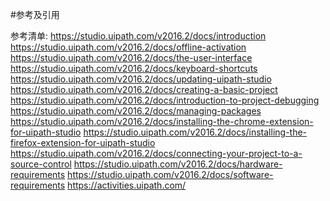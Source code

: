 #参考及引用

参考清单:
https://studio.uipath.com/v2016.2/docs/introductionhttps://studio.uipath.com/v2016.2/docs/offline-activationhttps://studio.uipath.com/v2016.2/docs/the-user-interfacehttps://studio.uipath.com/v2016.2/docs/keyboard-shortcutshttps://studio.uipath.com/v2016.2/docs/updating-uipath-studiohttps://studio.uipath.com/v2016.2/docs/creating-a-basic-projecthttps://studio.uipath.com/v2016.2/docs/introduction-to-project-debugginghttps://studio.uipath.com/v2016.2/docs/managing-packageshttps://studio.uipath.com/v2016.2/docs/installing-the-chrome-extension-for-uipath-studiohttps://studio.uipath.com/v2016.2/docs/installing-the-firefox-extension-for-uipath-studiohttps://studio.uipath.com/v2016.2/docs/connecting-your-project-to-a-source-controlhttps://studio.uipath.com/v2016.2/docs/hardware-requirementshttps://studio.uipath.com/v2016.2/docs/software-requirementshttps://activities.uipath.com/